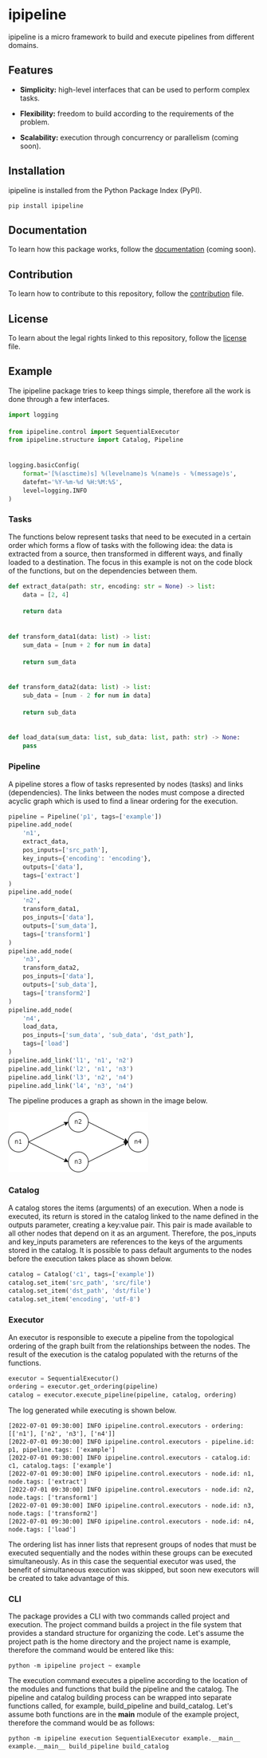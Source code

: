 # **ipipeline**

ipipeline is a micro framework to build and execute pipelines from different domains.

## **Features**

- **Simplicity:** high-level interfaces that can be used to perform complex tasks.

- **Flexibility:** freedom to build according to the requirements of the problem.

- **Scalability:** execution through concurrency or parallelism (coming soon).

## **Installation**

ipipeline is installed from the Python Package Index (PyPI).

```shell
pip install ipipeline
```

## **Documentation**

To learn how this package works, follow the [documentation]() (coming soon).

## **Contribution**

To learn how to contribute to this repository, follow the [contribution](https://github.com/novaenext/ipipeline/blob/master/CONTRIBUTING.md) file.

## **License**

To learn about the legal rights linked to this repository, follow the [license](https://github.com/novaenext/ipipeline/blob/master/LICENSE.md) file.

## **Example**

The ipipeline package tries to keep things simple, therefore all the work is done through a few interfaces.

```python
import logging

from ipipeline.control import SequentialExecutor
from ipipeline.structure import Catalog, Pipeline


logging.basicConfig(
    format='[%(asctime)s] %(levelname)s %(name)s - %(message)s', 
    datefmt='%Y-%m-%d %H:%M:%S', 
    level=logging.INFO
)
```

### **Tasks**

The functions below represent tasks that need to be executed in a certain order which forms a flow of tasks with the following idea: the data is extracted from a source, then transformed in different ways, and finally loaded to a destination. The focus in this example is not on the code block of the functions, but on the dependencies between them.

```python
def extract_data(path: str, encoding: str = None) -> list:
    data = [2, 4]

    return data


def transform_data1(data: list) -> list:
    sum_data = [num + 2 for num in data]

    return sum_data


def transform_data2(data: list) -> list:
    sub_data = [num - 2 for num in data]

    return sub_data


def load_data(sum_data: list, sub_data: list, path: str) -> None:
    pass
```

### **Pipeline**

A pipeline stores a flow of tasks represented by nodes (tasks) and links (dependencies). The links between the nodes must compose a directed acyclic graph which is used to find a linear ordering for the execution.

```python
pipeline = Pipeline('p1', tags=['example'])
pipeline.add_node(
    'n1', 
    extract_data, 
    pos_inputs=['src_path'], 
    key_inputs={'encoding': 'encoding'}, 
    outputs=['data'], 
    tags=['extract']
)
pipeline.add_node(
    'n2', 
    transform_data1, 
    pos_inputs=['data'], 
    outputs=['sum_data'], 
    tags=['transform1']
)
pipeline.add_node(
    'n3', 
    transform_data2, 
    pos_inputs=['data'], 
    outputs=['sub_data'], 
    tags=['transform2']
)
pipeline.add_node(
    'n4', 
    load_data, 
    pos_inputs=['sum_data', 'sub_data', 'dst_path'], 
    tags=['load']
)
pipeline.add_link('l1', 'n1', 'n2')
pipeline.add_link('l2', 'n1', 'n3')
pipeline.add_link('l3', 'n2', 'n4')
pipeline.add_link('l4', 'n3', 'n4')
```

The pipeline produces a graph as shown in the image below.

![graph](https://raw.githubusercontent.com/novaenext/ipipeline/master/images/graph.png)

### **Catalog**

A catalog stores the items (arguments) of an execution. When a node is executed, its return is stored in the catalog linked to the name defined in the outputs parameter, creating a key:value pair. This pair is made available to all other nodes that depend on it as an argument. Therefore, the pos_inputs and key_inputs parameters are references to the keys of the arguments stored in the catalog. It is possible to pass default arguments to the nodes before the execution takes place as shown below.

```python
catalog = Catalog('c1', tags=['example'])
catalog.set_item('src_path', 'src/file')
catalog.set_item('dst_path', 'dst/file')
catalog.set_item('encoding', 'utf-8') 
```

### **Executor**

An executor is responsible to execute a pipeline from the topological ordering of the graph built from the relationships between the nodes. The result of the execution is the catalog populated with the returns of the functions.

```python
executor = SequentialExecutor()
ordering = executor.get_ordering(pipeline)
catalog = executor.execute_pipeline(pipeline, catalog, ordering)
```

The log generated while executing is shown below.

```shell
[2022-07-01 09:30:00] INFO ipipeline.control.executors - ordering: [['n1'], ['n2', 'n3'], ['n4']]
[2022-07-01 09:30:00] INFO ipipeline.control.executors - pipeline.id: p1, pipeline.tags: ['example']
[2022-07-01 09:30:00] INFO ipipeline.control.executors - catalog.id: c1, catalog.tags: ['example']
[2022-07-01 09:30:00] INFO ipipeline.control.executors - node.id: n1, node.tags: ['extract']
[2022-07-01 09:30:00] INFO ipipeline.control.executors - node.id: n2, node.tags: ['transform1']
[2022-07-01 09:30:00] INFO ipipeline.control.executors - node.id: n3, node.tags: ['transform2']
[2022-07-01 09:30:00] INFO ipipeline.control.executors - node.id: n4, node.tags: ['load']
```

The ordering list has inner lists that represent groups of nodes that must be executed sequentially and the nodes within these groups can be executed simultaneously. As in this case the sequential executor was used, the benefit of simultaneous execution was skipped, but soon new executors will be created to take advantage of this.

### **CLI**

The package provides a CLI with two commands called project and execution. The project command builds a project in the file system that provides a standard structure for organizing the code. Let's assume the project path is the home directory and the project name is example, therefore the command would be entered like this:

```shell
python -m ipipeline project ~ example
```

The execution command executes a pipeline according to the location of the modules and functions that build the pipeline and the catalog. The pipeline and catalog building process can be wrapped into separate functions called, for example, build_pipeline and build_catalog. Let's assume both functions are in the __main__ module of the example project, therefore the command would be as follows:

```shell
python -m ipipeline execution SequentialExecutor example.__main__ example.__main__ build_pipeline build_catalog
```
